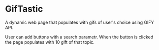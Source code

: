 # GifTastic

A dynamic web page that populates with gifs of user's choice using GIFY API.

User can add buttons with a search parametr. When the button is clicked the page populates with 10 gift of that topic. 
